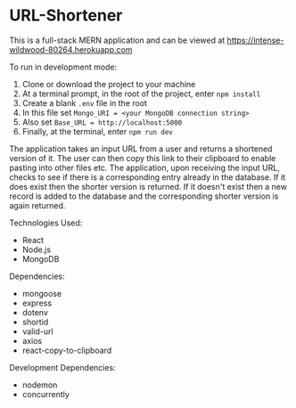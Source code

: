# URL-Shortener

This is a full-stack MERN application and can be viewed at https://intense-wildwood-80264.herokuapp.com

To run in development mode:

1. Clone or download the project to your machine
2. At a terminal prompt, in the root of the project, enter `npm install`
3. Create a blank `.env` file in the root
4. In this file set `Mongo_URI = <your MongoDB connection string>`
5. Also set `Base_URL = http://localhost:5000`
6. Finally, at the terminal, enter `npm run dev`

The application takes an input URL from a user and returns a shortened version of it.
The user can then copy this link to their clipboard to enable pasting into other files etc.
The application, upon receiving the input URL, checks to see if there is a corresponding
entry already in the database. If it does exist then the shorter version is returned.
If it doesn't exist then a new record is added to the database and the corresponding
shorter version is again returned.

Technologies Used:

- React
- Node.js
- MongoDB

Dependencies:

- mongoose
- express
- dotenv
- shortid
- valid-url
- axios
- react-copy-to-clipboard

Development Dependencies:

- nodemon
- concurrently
